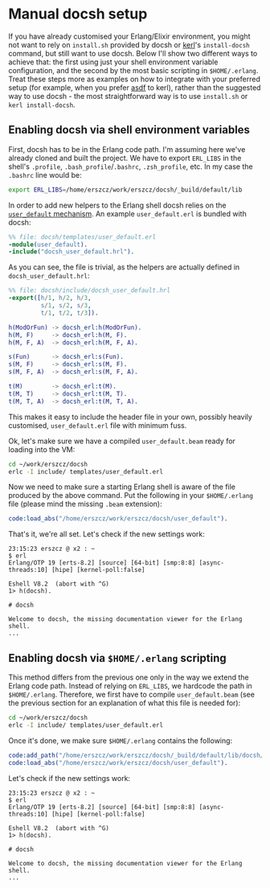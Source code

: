 # Manual docsh setup

If you have already customised your Erlang/Elixir environment,
you might not want to rely on `install.sh` provided by docsh
or [kerl][kerl]'s `install-docsh` command, but still want to use docsh.
Below I'll show two different ways to achieve that:
the first using just your shell environment variable configuration,
and the second by the most basic scripting in `$HOME/.erlang`.
Treat these steps more as examples on how to integrate with your preferred
setup (for example, when you prefer [asdf][asdf] to kerl),
rather than the suggested way to use docsh - the most straightforward way
is to use `install.sh` or `kerl install-docsh`.

[kerl]: https://github.com/kerl/kerl
[asdf]: https://github.com/asdf-vm/asdf

## Enabling docsh via shell environment variables

First, docsh has to be in the Erlang code path.
I'm assuming here we've already cloned and built the project.
We have to export `ERL_LIBS` in the shell's `.profile`,
`.bash_profile`/`.bashrc`, `.zsh_profile`, etc.
In my case the `.bashrc` line would be:

```sh
export ERL_LIBS=/home/erszcz/work/erszcz/docsh/_build/default/lib
```

In order to add new helpers to the Erlang shell docsh relies on the
[`user_default` mechanism](http://erlang.org/doc/man/shell_default.html).
An example `user_default.erl` is bundled with docsh:

```erlang
%% file: docsh/templates/user_default.erl
-module(user_default).
-include("docsh_user_default.hrl").
```

As you can see, the file is trivial, as the helpers are actually defined
in `docsh_user_default.hrl`:

```erlang
%% file: docsh/include/docsh_user_default.hrl
-export([h/1, h/2, h/3,
         s/1, s/2, s/3,
         t/1, t/2, t/3]).

h(ModOrFun) -> docsh_erl:h(ModOrFun).
h(M, F)     -> docsh_erl:h(M, F).
h(M, F, A)  -> docsh_erl:h(M, F, A).

s(Fun)      -> docsh_erl:s(Fun).
s(M, F)     -> docsh_erl:s(M, F).
s(M, F, A)  -> docsh_erl:s(M, F, A).

t(M)        -> docsh_erl:t(M).
t(M, T)     -> docsh_erl:t(M, T).
t(M, T, A)  -> docsh_erl:t(M, T, A).
```

This makes it easy to include the header file in your own, possibly
heavily customised, `user_default.erl` file with minimum fuss.

Ok, let's make sure we have a compiled `user_default.beam` ready for
loading into the VM:

```sh
cd ~/work/erszcz/docsh
erlc -I include/ templates/user_default.erl
```

Now we need to make sure a starting Erlang shell is aware of the file
produced by the above command.
Put the following in your `$HOME/.erlang` file (please mind the missing
`.beam` extension):

```erlang
code:load_abs("/home/erszcz/work/erszcz/docsh/user_default").
```

That's it, we're all set. Let's check if the new settings work:

```
23:15:23 erszcz @ x2 : ~
$ erl
Erlang/OTP 19 [erts-8.2] [source] [64-bit] [smp:8:8] [async-threads:10] [hipe] [kernel-poll:false]

Eshell V8.2  (abort with ^G)
1> h(docsh).

# docsh

Welcome to docsh, the missing documentation viewer for the Erlang shell.
...
```

## Enabling docsh via `$HOME/.erlang` scripting

This method differs from the previous one only in the way we
extend the Erlang code path.
Instead of relying on `ERL_LIBS`, we hardcode the path in `$HOME/.erlang`.
Therefore, we first have to compile `user_default.beam` (see the previous
section for an explanation of what this file is needed for):

```sh
cd ~/work/erszcz/docsh
erlc -I include/ templates/user_default.erl
```

Once it's done, we make sure `$HOME/.erlang` contains the following:

```erlang
code:add_path("/home/erszcz/work/erszcz/docsh/_build/default/lib/docsh/ebin").
code:load_abs("/home/erszcz/work/erszcz/docsh/user_default").
```

Let's check if the new settings work:

```
23:15:23 erszcz @ x2 : ~
$ erl
Erlang/OTP 19 [erts-8.2] [source] [64-bit] [smp:8:8] [async-threads:10] [hipe] [kernel-poll:false]

Eshell V8.2  (abort with ^G)
1> h(docsh).

# docsh

Welcome to docsh, the missing documentation viewer for the Erlang shell.
...
```
